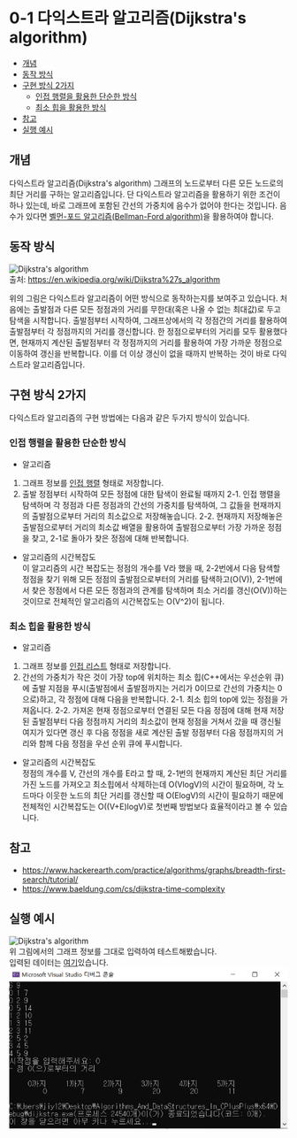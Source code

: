 # 0-1 다익스트라 알고리즘(Dijkstra's algorithm)
- [개념](#개념)
- [동작 방식](#동작-방식)
- [구현 방식 2가지](#구현-방식-2가지)
    - [인접 행렬을 활용한 단순한 방식](#인접-행렬을-활용한-단순한-방식)
    - [최소 힙을 활용한 방식](최소-힙을-활용한-방식)
- [참고](#참고)
- [실행 예시](#실행-예시)

## 개념
다익스트라 알고리즘(Dijkstra's algorithm) 그래프의 노드로부터 다른 모든 노드로의 최단 거리를 구하는 알고리즘입니다. 단 다익스트라 알고리즘을 활용하기 위한 조건이 하나 있는데, 바로 그래프에 포함된 간선의 가중치에 음수가 없어야 한다는 것입니다. 음수가 있다면 [벨먼-포드 알고리즘(Bellman-Ford algorithm)](https://ko.wikipedia.org/wiki/%EB%B2%A8%EB%A8%BC-%ED%8F%AC%EB%93%9C_%EC%95%8C%EA%B3%A0%EB%A6%AC%EC%A6%98)을 활용하여야 합니다.

## 동작 방식
![Dijkstra's algorithm](https://en.wikipedia.org/wiki/Dijkstra%27s_algorithm#/media/File:Dijkstra_Animation.gif)  
출처: https://en.wikipedia.org/wiki/Dijkstra%27s_algorithm    
  
위의 그림은 다익스트라 알고리즘이 어떤 방식으로 동작하는지를 보여주고 있습니다.
처음에는 출발점과 다른 모든 정점과의 거리를 무한대(혹은 나올 수 없는 최대값)로 두고 탐색을 시작합니다. 출발점부터 시작하여, 그래프상에서의 각 정점간의 거리를 활용하여 출발점부터 각 정점까지의 거리를 갱신합니다. 한 정점으로부터의 거리를 모두 활용했다면, 현재까지 계산된 출발점부터 각 정점까지의 거리를 활용하여 가장 가까운 정점으로 이동하여 갱신을 반복합니다. 이를 더 이상 갱신이 없을 때까지 반복하는 것이 바로 다익스트라 알고리즘입니다.

## 구현 방식 2가지
 다익스트라 알고리즘의 구현 방법에는 다음과 같은 두가지 방식이 있습니다.
 
### 인접 행렬을 활용한 단순한 방식
- 알고리즘  
1.  그래프 정보를 [인접 행렬](https://ko.wikipedia.org/wiki/%EC%9D%B8%EC%A0%91%ED%96%89%EB%A0%AC) 형태로 저장합니다. 
2. 출발 정점부터 시작하여 모든 정점에 대한 탐색이 완료될 때까지
    2-1. 인접 행렬을 탐색하며 각 정점과 다른 정점과의 간선의 가중치를 탐색하여, 그 값들을 현재까지의 출발점으로부터 거리의 최소값으로 저장해놓습니다.
    2-2. 현재까지 저장해놓은 출발점으로부터 거리의 최소값 배열을 활용하여 출발점으로부터 가장 가까운 정점을 찾고, 2-1로 돌아가 찾은 정점에 대해 반복합니다.
  
- 알고리즘의 시간복잡도  
이 알고리즘의 시간 복잡도는 정점의 개수를 V라 했을 때, 2-2번에서 다음 탐색할 정점을 찾기 위해 모든 정점의 출발점으로부터의 거리를 탐색하고(O(V)), 2-1번에서 찾은 정점에서 다른 모든 정점과의 관계를 탐색하며
 최소 거리를 갱신(O(V))하는 것이므로 전체적인 알고리즘의 시간복잡도는 O(V^2)이 됩니다. 

### 최소 힙을 활용한 방식 
- 알고리즘  
1. 그래프 정보를 [인접 리스트](https://ko.wikipedia.org/wiki/%EC%9D%B8%EC%A0%91_%EB%A6%AC%EC%8A%A4%ED%8A%B8) 형태로 저장합니다.
2. 간선의 가중치가 작은 것이 가장 top에 위치하는 최소 힙(C++에서는 우선순위 큐)에 출발 지점을 푸시(출발점에서 출발점까지는 거리가 0이므로 간선의 가중치는 0으로)하고, 각 정점에 대해 다음을 반복합니다.
    2-1. 최소 힙의 top에 있는 정점을 가져옵니다.
    2-2. 가져온 현재 정점으로부터 연결된 모든 다음 정점에 대해 현재 저장된 출발점부터 다음 정점까지 거리의 최소값이 현재 정점을 거쳐서 갔을 때 갱신될 여지가 있다면 갱신 후 다음 정점을 새로 계산된 출발 정점부터 다음 정점까지의 거리와 함께 다음 정점을 우선 순위 큐에 푸시합니다.

- 알고리즘의 시간복잡도  
정점의 개수를 V, 간선의 개수를 E라고 할 때, 2-1번의 현재까지 계산된 최단 거리를 가진 노드를 가져오고 최소힙에서 삭제하는데 O(VlogV)의 시간이 필요하며, 각 노드마다 이웃한 노드의 최단 거리를 갱신할 때 O(ElogV)의 시간이 필요하기 때문에 전체적인 시간복잡도는 O((V+E)logV)로 첫번째 방법보다 효율적이라고 볼 수 있습니다.

## 참고
- https://www.hackerearth.com/practice/algorithms/graphs/breadth-first-search/tutorial/
- https://www.baeldung.com/cs/dijkstra-time-complexity

## 실행 예시
![Dijkstra's algorithm](https://en.wikipedia.org/wiki/Dijkstra%27s_algorithm#/media/File:Dijkstra_Animation.gif)  
위 그림에서의 그래프 정보를 그대로 입력하여 테스트해봤습니다.  
입력된 데이터는 [여기](https://github.com/jiy12345/Algorithms_And_DataStructures_In_CPlusPlus/blob/master/Algorithms/Graph/dijkstra/input.txt)있습니다.  
![dijkstra test](https://github.com/jiy12345/Algorithms_And_DataStructures_In_CPlusPlus/blob/master/result%20images/dijkstra%20test.png)
